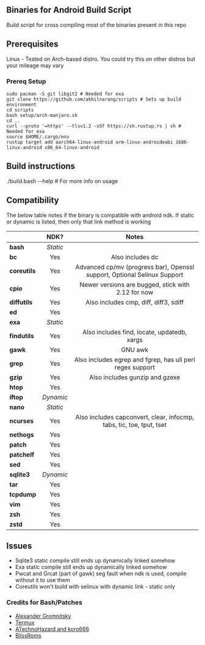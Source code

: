## Binaries for Android Build Script ##
Build script for cross compiling most of the binaries present in this repo

## Prerequisites

Linux - Tested on Arch-based distro. You could try this on other distros but your mileage may vary

### Prereq Setup ###
```
sudo pacman -S git libgit2 # Needed for exa
git clone https://github.com/akhilnarang/scripts # Sets up build environment
cd scripts
bash setup/arch-manjaro.sh
cd ..
curl --proto '=https' --tlsv1.2 -sSf https://sh.rustup.rs | sh # Needed for exa
source $HOME/.cargo/env
rustup target add aarch64-linux-android arm-linux-androideabi i686-linux-android x86_64-linux-android
```

## Build instructions

./build.bash --help # For more info on usage

## Compatibility

The below table notes if the binary is compatible with android ndk. If static or dynamic is listed, then only that link method is working

|           | NDK?    | Notes |
| --------- |:-------:|:---------------------------------------------------------------------------:|
| **bash**      | *Static*  | |
| **bc**        | Yes       | Also includes dc |
| **coreutils** | Yes       | Advanced cp/mv (progress bar), Openssl support, Optional Selinux Support |
| **cpio**      | Yes       | Newer versions are bugged, stick with 2.12 for now |
| **diffutils** | Yes       | Also includes cmp, diff, diff3, sdiff |
| **ed**        | Yes       | |
| **exa**       | *Static*  | |
| **findutils** | Yes       | Also includes find, locate, updatedb, xargs |
| **gawk**      | Yes       | GNU awk |
| **grep**      | Yes       | Also includes egrep and fgrep, has ull perl regex support |
| **gzip**      | Yes       | Also includes gunzip and gzexe |
| **htop**      | Yes       | |
| **iftop**     | *Dynamic* | |
| **nano**      | *Static*  | |
| **ncurses**   | Yes       | Also includes capconvert, clear, infocmp, tabs, tic, toe, tput, tset |
| **nethogs**   | Yes       | |
| **patch**     | Yes       | |
| **patchelf**  | Yes       | |
| **sed**       | Yes       | |
| **sqlite3**   | *Dynamic* | |
| **tar**       | Yes       | |
| **tcpdump**   | Yes       | |
| **vim**       | Yes       | |
| **zsh**       | Yes       | |
| **zstd**      | Yes       | |

## Issues
* Sqlite3 static compile still ends up dynamically linked somehow
* Exa static compile still ends up dynamically linked somehow
* Pwcat and Grcat (part of gawk) seg fault when ndk is used, compile without it to use them
* Coreutils won't build with selinux with dynamic link - static only

### Credits for Bash/Patches

* [Alexander Gromnitsky](https://github.com/gromnitsky/bash-on-android)
* [Termux](https://github.com/termux/termux-packages/tree/master/packages/bash)
* [ATechnoHazard and koro666](https://github.com/ATechnoHazard/bash_patches)
* [BlissRoms](https://github.com/BlissRoms/platform_external_bash)
